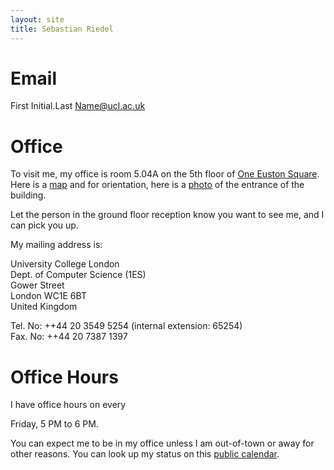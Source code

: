 ```yaml
---
layout: site
title: Sebastian Riedel
---
```


Email
=======
First Initial.Last Name@ucl.ac.uk

Office
=======
To visit me, my office is room 5.04A on the 5th floor of [One Euston Square](http://oneustonsq.com/). Here is a [map](https://www.google.co.uk/maps/place/40+Melton+Street,+Kings+Cross,+London+NW1+2FD/@51.527345,-0.133598,17z/data=!3m1!4b1!4m2!3m1!1s0x48761b25b70d3e6f:0xe408a1920cbe4f7a?hl=en)
and for orientation, here is a [photo](http://images.officespacelondon.com/scaled_photos/photo-14667-14.jpg) of the entrance of the building.

Let the person in the ground floor reception know you want to see me, and I can pick you up.

My mailing address is:

University College London <br/>
Dept. of Computer Science (1ES) <br/>
Gower Street <br/>
London WC1E 6BT <br/>
United Kingdom <br/>

Tel. No: ++44 20 3549 5254 (internal extension: 65254) <br>
Fax. No: ++44 20 7387 1397  

Office Hours
============
I have office hours on every

Friday, 5 PM to 6 PM.

You can expect me to be in my office unless I am out-of-town or away for other reasons. You can look up my status on this [public calendar](https://calendar.google.com/calendar/embed?src=4ahbnj9c2hfnkgdvuoqpriqdkg%40group.calendar.google.com&ctz=Europe/London). 
